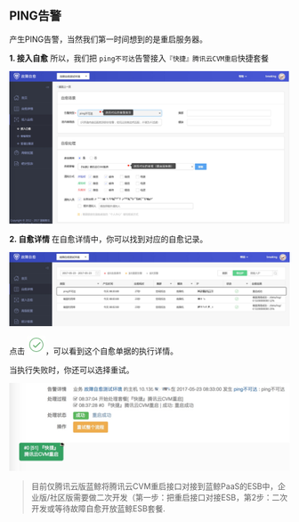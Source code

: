 ## PING告警

产生PING告警，当然我们第一时间想到的是重启服务器。


**1. 接入自愈**
所以，我们把 `ping不可达`告警接入`『快捷』腾讯云CVM重启`快捷套餐


![](../../assets//14955064369949.jpg)

**2. 自愈详情**
在自愈详情中，你可以找到对应的自愈记录。

![](../../assets//14955066069489.jpg)

点击 ![](../../assets//14955069261567.jpg)，可以看到这个自愈单据的执行详情。

当执行失败时，你还可以选择重试。

![](../../assets//14955066257255.jpg)

>目前仅腾讯云版蓝鲸将腾讯云CVM重启接口对接到蓝鲸PaaS的ESB中，企业版/社区版需要做二次开发（第一步：把重启接口对接ESB，第2步：二次开发或等待故障自愈开放蓝鲸ESB套餐.
